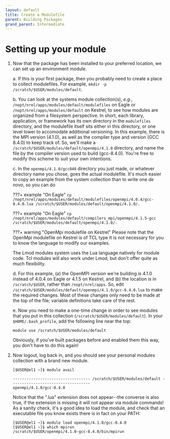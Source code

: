 ```yaml
---
layout: default
title: Create a Modulefile
parent: Building Packages
grand_parent: Intermediate
---
```

# Setting up your module

1. Now that the package has been installed to your preferred location, we can set up an environment module.

	a. If this is your first package, then you probably need to create a place to collect modulefiles. 
    For example, `mkdir -p /scratch/$USER/modules/default`.

	b. You can look at the systems module collection(s), _e.g._, `/nopt/nrel/apps/modules/default/modulefiles` on Eagle or `/nopt/nrel/apps/modules/default` on Kestrel, to see how modules are organized from a filesystem perspective. 
    In short, each library, application, or framework has its own directory in the `modulefiles` directory, and the modulefile itself sits either in this directory, or one level lower to accomodate additional versioning. 
    In this example, there is the MPI version (4.1.0), as well as the compiler type and version (GCC 8.4.0) to keep track of. 
    So, we'll make a `/scratch/$USER/modules/default/openmpi/4.1.0` directory, and name the file by the compiler version used to build (gcc-8.4.0). 
    You're free to modify this scheme to suit your own intentions.

	c. In the `openmpi/4.1.0/gcc840` directory you just made, or whatever directory name you chose, goes the actual modulefile. 
    It's much easier to copy an example from the system collection than to write one _de novo_, so you can do
    
    ???+ example "On Eagle"
	     ```
	     cp /nopt/nrel/apps/modules/default/modulefiles/openmpi/4.0.4/gcc-8.4.0.lua /scratch/$USER/modules/default/openmpi/4.1.0/.
	     ```

    ???+ example "On Eagle"
	     ```
	     cp /nopt/nrel/apps/modules/default/compilers_mpi/openmpi/4.1.5-gcc /scratch/$USER/modules/default/openmpi/4.1.0/.
	     ```
    
    ???+ warning "OpenMpi modulefile on Kestrel"
         Please note that the OpenMpi modulefile on Kestrel is of TCL type
         It is not necessary for you to know the language to modify our examples. 

	The Lmod modules system uses the Lua language natively for module code. 
    Tcl modules will also work under Lmod, but don't offer quite as much flexibility.
	
	d. For this example, (a) the OpenMPI version we're building is 4.1.0 instead of 4.0.4 on Eagle or 4.1.5 on Kestrel, and (b) the location is in `/scratch/$USER`, rather than `/nopt/nrel/apps`. 
    So, edit `/scratch/$USER/modules/default/openmpi/4.1.0/gcc-8.4.0.lua` to make the required changes. 
    Most of these changes only need to be made at the top of the file; variable definitions take care of the rest.

	e. Now you need to make a one-time change in order to see modules that you put in this collection (`/scratch/$USER/modules/default`). 
    In your `$HOME/.bash_profile`, add the following line near the top:

	```
	module use /scratch/$USER/modules/default
	```

	Obviously, if you've built packages before and enabled them this way, you don't have to do this again!

2. Now logout, log back in, and you should see your personal modules collection with a brand new module.

	```
	[$USER@el1 ~]$ module avail
	
	---------------------------------- /scratch/$USER/modules/default -----------------------------------
	openmpi/4.1.0/gcc-8.4.0
	```
	
	Notice that the ".lua" extension does not appear--the converse is also true, if the extension is missing it will not appear via module commands!
	As a sanity check, it's a good idea to load the module, and check that an executable file you know exists there is in fact on your PATH:
	
	```
	[$USER@el1 ~]$ module load openmpi/4.1.0/gcc-8.4.0
	[$USER@el1 ~]$ which mpirun
	/scratch/$USER/openmpi/4.1.0-gcc-8.4.0/bin/mpirun
	```

